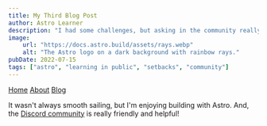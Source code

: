 ```yaml
---
title: My Third Blog Post
author: Astro Learner
description: "I had some challenges, but asking in the community really helped!"
image:
    url: "https://docs.astro.build/assets/rays.webp"
    alt: "The Astro logo on a dark background with rainbow rays."
pubDate: 2022-07-15
tags: ["astro", "learning in public", "setbacks", "community"]
---
```

<a href="/">Home</a>
<a href="/about/">About</a>
<a href="/blog/">Blog</a>


It wasn't always smooth sailing, but I'm enjoying building with Astro. And, the [Discord community](https://astro.build/chat) is really friendly and helpful!